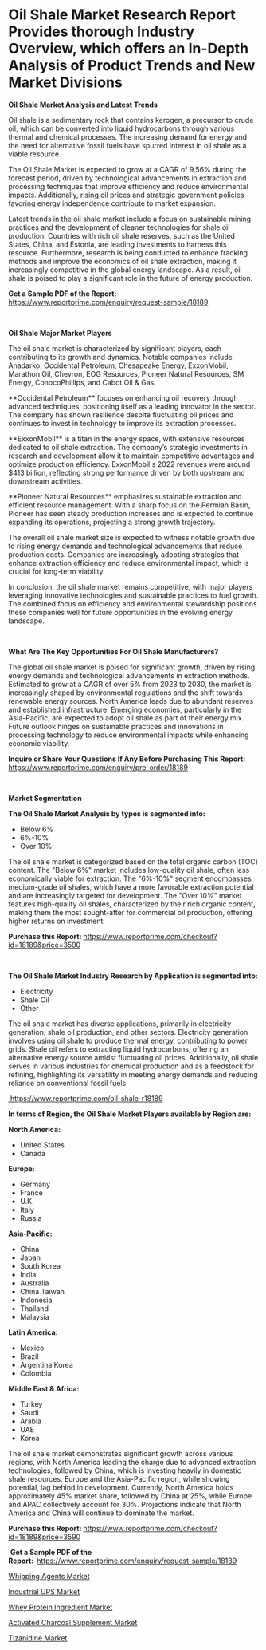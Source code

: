 <p><h1>Oil Shale Market Research Report Provides thorough Industry Overview, which offers an In-Depth Analysis of Product Trends and New Market Divisions</h1></p><p><strong>Oil Shale Market Analysis and Latest Trends</strong></p>
<p><p>Oil shale is a sedimentary rock that contains kerogen, a precursor to crude oil, which can be converted into liquid hydrocarbons through various thermal and chemical processes. The increasing demand for energy and the need for alternative fossil fuels have spurred interest in oil shale as a viable resource. </p><p>The Oil Shale Market is expected to grow at a CAGR of 9.56% during the forecast period, driven by technological advancements in extraction and processing techniques that improve efficiency and reduce environmental impacts. Additionally, rising oil prices and strategic government policies favoring energy independence contribute to market expansion. </p><p>Latest trends in the oil shale market include a focus on sustainable mining practices and the development of cleaner technologies for shale oil production. Countries with rich oil shale reserves, such as the United States, China, and Estonia, are leading investments to harness this resource. Furthermore, research is being conducted to enhance fracking methods and improve the economics of oil shale extraction, making it increasingly competitive in the global energy landscape. As a result, oil shale is poised to play a significant role in the future of energy production.</p></p>
<p><strong>Get a Sample PDF of the Report:&nbsp;</strong> <a href="https://www.reportprime.com/enquiry/request-sample/18189?utm_campaign=96&utm_medium=2&utm_source=Github&utm_content=ia&utm_term=20112024&utm_id=oil-shale">https://www.reportprime.com/enquiry/request-sample/18189</a></p>
<p>&nbsp;</p>
<p><strong>Oil Shale Major Market Players</strong></p>
<p><p>The oil shale market is characterized by significant players, each contributing to its growth and dynamics. Notable companies include Anadarko, Occidental Petroleum, Chesapeake Energy, ExxonMobil, Marathon Oil, Chevron, EOG Resources, Pioneer Natural Resources, SM Energy, ConocoPhillips, and Cabot Oil & Gas.</p><p>**Occidental Petroleum** focuses on enhancing oil recovery through advanced techniques, positioning itself as a leading innovator in the sector. The company has shown resilience despite fluctuating oil prices and continues to invest in technology to improve its extraction processes. </p><p>**ExxonMobil** is a titan in the energy space, with extensive resources dedicated to oil shale extraction. The company’s strategic investments in research and development allow it to maintain competitive advantages and optimize production efficiency. ExxonMobil's 2022 revenues were around $413 billion, reflecting strong performance driven by both upstream and downstream activities.</p><p>**Pioneer Natural Resources** emphasizes sustainable extraction and efficient resource management. With a sharp focus on the Permian Basin, Pioneer has seen steady production increases and is expected to continue expanding its operations, projecting a strong growth trajectory.</p><p>The overall oil shale market size is expected to witness notable growth due to rising energy demands and technological advancements that reduce production costs. Companies are increasingly adopting strategies that enhance extraction efficiency and reduce environmental impact, which is crucial for long-term viability.</p><p>In conclusion, the oil shale market remains competitive, with major players leveraging innovative technologies and sustainable practices to fuel growth. The combined focus on efficiency and environmental stewardship positions these companies well for future opportunities in the evolving energy landscape.</p></p>
<p>&nbsp;</p>
<p><strong>What Are The Key Opportunities For Oil Shale Manufacturers?</strong></p>
<p><p>The global oil shale market is poised for significant growth, driven by rising energy demands and technological advancements in extraction methods. Estimated to grow at a CAGR of over 5% from 2023 to 2030, the market is increasingly shaped by environmental regulations and the shift towards renewable energy sources. North America leads due to abundant reserves and established infrastructure. Emerging economies, particularly in the Asia-Pacific, are expected to adopt oil shale as part of their energy mix. Future outlook hinges on sustainable practices and innovations in processing technology to reduce environmental impacts while enhancing economic viability.</p></p>
<p><strong>Inquire or Share Your Questions If Any Before Purchasing This Report:</strong> <a href="https://www.reportprime.com/enquiry/pre-order/18189?utm_campaign=96&utm_medium=2&utm_source=Github&utm_content=ia&utm_term=20112024&utm_id=oil-shale">https://www.reportprime.com/enquiry/pre-order/18189</a></p>
<p>&nbsp;</p>
<p><strong>Market Segmentation</strong></p>
<p><strong>The Oil Shale Market Analysis by types is segmented into:</strong></p>
<p><ul><li>Below 6%</li><li>6%-10%</li><li>Over 10%</li></ul></p>
<p><p>The oil shale market is categorized based on the total organic carbon (TOC) content. The "Below 6%" market includes low-quality oil shale, often less economically viable for extraction. The "6%-10%" segment encompasses medium-grade oil shales, which have a more favorable extraction potential and are increasingly targeted for development. The "Over 10%" market features high-quality oil shales, characterized by their rich organic content, making them the most sought-after for commercial oil production, offering higher returns on investment.</p></p>
<p><strong>Purchase this Report:&nbsp;</strong><a href="https://www.reportprime.com/checkout?id=18189&price=3590&utm_campaign=96&utm_medium=2&utm_source=Github&utm_content=ia&utm_term=20112024&utm_id=oil-shale">https://www.reportprime.com/checkout?id=18189&price=3590</a></p>
<p>&nbsp;</p>
<p><strong>The Oil Shale Market Industry Research by Application is segmented into:</strong></p>
<p><ul><li>Electricity</li><li>Shale Oil</li><li>Other</li></ul></p>
<p><p>The oil shale market has diverse applications, primarily in electricity generation, shale oil production, and other sectors. Electricity generation involves using oil shale to produce thermal energy, contributing to power grids. Shale oil refers to extracting liquid hydrocarbons, offering an alternative energy source amidst fluctuating oil prices. Additionally, oil shale serves in various industries for chemical production and as a feedstock for refining, highlighting its versatility in meeting energy demands and reducing reliance on conventional fossil fuels.</p></p>
<p><a href="https://www.reportprime.com/oil-shale-r18189?utm_campaign=96&utm_medium=2&utm_source=Github&utm_content=ia&utm_term=20112024&utm_id=oil-shale">&nbsp;https://www.reportprime.com/oil-shale-r18189</a></p>
<p><strong>In terms of Region, the Oil Shale Market Players available by Region are:</strong></p>
<p>
    <p> <strong> North America: </strong>
        <ul>
            <li>United States</li>
            <li>Canada</li>
        </ul>
        </p> 
    <p> <strong> Europe: </strong>
        <ul>
            <li>Germany</li>
            <li>France</li>
            <li>U.K.</li>
            <li>Italy</li>
            <li>Russia</li>
        </ul>
        </p> 
    <p> <strong> Asia-Pacific: </strong>
        <ul>
            <li>China</li>
            <li>Japan</li>
            <li>South Korea</li>
            <li>India</li>
            <li>Australia</li>
            <li>China Taiwan</li>
            <li>Indonesia</li>
            <li>Thailand</li>
            <li>Malaysia</li>
        </ul>
        </p> 
    <p> <strong> Latin America: </strong>
        <ul>
            <li>Mexico</li>
            <li>Brazil</li>
            <li>Argentina Korea</li>
            <li>Colombia</li>
        </ul>
        </p> 
    <p> <strong> Middle East & Africa: </strong>
        <ul>
            <li>Turkey</li>
            <li>Saudi</li>
            <li>Arabia</li>
            <li>UAE</li>
            <li>Korea</li>
        </ul>
    </p>
    </p>
<p><p>The oil shale market demonstrates significant growth across various regions, with North America leading the charge due to advanced extraction technologies, followed by China, which is investing heavily in domestic shale resources. Europe and the Asia-Pacific region, while showing potential, lag behind in development. Currently, North America holds approximately 45% market share, followed by China at 25%, while Europe and APAC collectively account for 30%. Projections indicate that North America and China will continue to dominate the market.</p></p>
<p><strong>Purchase this Report: </strong><a href="https://www.reportprime.com/checkout?id=18189&price=3590&utm_campaign=96&utm_medium=2&utm_source=Github&utm_content=ia&utm_term=20112024&utm_id=oil-shale">https://www.reportprime.com/checkout?id=18189&price=3590</a></p>
<p>&nbsp;<strong>Get a Sample PDF of the Report:&nbsp;&nbsp;</strong><a href="https://www.reportprime.com/enquiry/request-sample/18189?utm_campaign=96&utm_medium=2&utm_source=Github&utm_content=ia&utm_term=20112024&utm_id=oil-shale">https://www.reportprime.com/enquiry/request-sample/18189</a></p>
<p><strong></strong></p>
<p><p><a href="https://www.linkedin.com/pulse/detailed-report-whipping-agents-market-growth-share-135-6m9ce?utm_campaign=96&utm_medium=2&utm_source=Github&utm_content=ia&utm_term=20112024&utm_id=oil-shale">Whipping Agents Market</a></p><p><a href="https://github.com/wwwkeltoum/Market-Research-Report-List-5/blob/main/industrial-ups-market.md?utm_campaign=96&utm_medium=2&utm_source=Github&utm_content=ia&utm_term=20112024&utm_id=oil-shale">Industrial UPS Market</a></p><p><a href="https://www.linkedin.com/pulse/whey-protein-ingredient-market-valuation-forecast-2024-2031-1qt2e?utm_campaign=96&utm_medium=2&utm_source=Github&utm_content=ia&utm_term=20112024&utm_id=oil-shale">Whey Protein Ingredient Market</a></p><p><a href="https://issuu.com/reportprime-2/docs/activated-charcoal-supplement-marke_15b16d4851febb?utm_campaign=96&utm_medium=2&utm_source=Github&utm_content=ia&utm_term=20112024&utm_id=oil-shale">Activated Charcoal Supplement Market</a></p><p><a href="https://issuu.com/reportprime-2/docs/tizanidine-market-size-2030.pptx_b15718e4343692?utm_campaign=96&utm_medium=2&utm_source=Github&utm_content=ia&utm_term=20112024&utm_id=oil-shale">Tizanidine Market</a></p></p>
